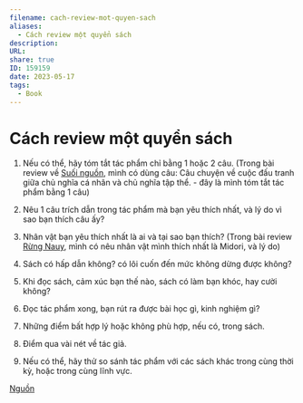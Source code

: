```yaml
---
filename: cach-review-mot-quyen-sach
aliases:
  - Cách review một quyển sách
description: 
URL: 
share: true
ID: 159159
date: 2023-05-17
tags:
  - Book
---
```


# Cách review một quyển sách
1. Nếu có thể, hãy tóm tắt tác phẩm chỉ bằng 1 hoặc 2 câu. (Trong bài review về [Suối nguồn](./suoi-nguon.md), mình có dùng câu: Câu chuyện về cuộc đấu tranh giữa chủ nghĩa cá nhân và chủ nghĩa tập thể. - đây là mình tóm tắt tác phẩm bằng 1 câu)

2. Nêu 1 câu trích dẫn trong tác phẩm mà bạn yêu thích nhất, và lý do vì sao bạn thích câu ấy?

3. Nhân vật bạn yêu thích nhất là ai và tại sao bạn thích? (Trong bài review [Rừng Nauy](../../R%E1%BB%ABng%20Nauy.md), mình có nêu nhân vật mình thích nhất là Midori, và lý do)

4. Sách có hấp dẫn không? có lôi cuốn đến mức không dừng được không?

5. Khi đọc sách, cảm xúc bạn thế nào, sách có làm bạn khóc, hay cười không?

6. Đọc tác phẩm xong, bạn rút ra được bài học gì, kinh nghiệm gì?

7. Những điểm bất hợp lý hoặc không phù hợp, nếu có, trong sách.

8. Điểm qua vài nét về tác giả.

9. Nếu có thể, hãy thử so sánh tác phẩm với các sách khác trong cùng thời kỳ, hoặc trong cùng lĩnh vực.

[Nguồn](https://www.facebook.com/groups/625230697658922/permalink/762583777256946/)